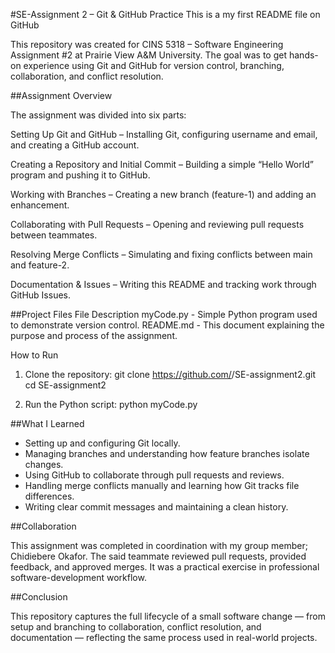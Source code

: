 #SE-Assignment 2 – Git & GitHub Practice
This is a my first README file on GitHub


This repository was created for CINS 5318 – Software Engineering Assignment #2 at Prairie View A&M University.
The goal was to get hands-on experience using Git and GitHub for version control, branching, collaboration, and conflict resolution.


##Assignment Overview

The assignment was divided into six parts:

Setting Up Git and GitHub – Installing Git, configuring username and email, and creating a GitHub account.

Creating a Repository and Initial Commit – Building a simple “Hello World” program and pushing it to GitHub.

Working with Branches – Creating a new branch (feature-1) and adding an enhancement.

Collaborating with Pull Requests – Opening and reviewing pull requests between teammates.

Resolving Merge Conflicts – Simulating and fixing conflicts between main and feature-2.

Documentation & Issues – Writing this README and tracking work through GitHub Issues.


##Project Files
File	Description
myCode.py	- Simple Python program used to demonstrate version control.
README.md	- This document explaining the purpose and process of the assignment.


How to Run
1. Clone the repository: git clone https://github.com/<your-username>/SE-assignment2.git
cd SE-assignment2


2. Run the Python script: python myCode.py


##What I Learned

- Setting up and configuring Git locally.
- Managing branches and understanding how feature branches isolate changes.
- Using GitHub to collaborate through pull requests and reviews.
- Handling merge conflicts manually and learning how Git tracks file differences.
- Writing clear commit messages and maintaining a clean history.


##Collaboration

This assignment was completed in coordination with my group member; Chidiebere Okafor.
The said teammate reviewed pull requests, provided feedback, and approved merges.
It was a practical exercise in professional software-development workflow.


##Conclusion

This repository captures the full lifecycle of a small software change — from setup and branching to collaboration, conflict resolution, and documentation — reflecting the same process used in real-world projects.
